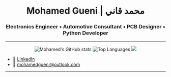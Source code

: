 <h1 align="center">Mohamed Gueni | محمد قاني</h1>
<h3 align="center">Electronics Engineer • Automotive Consultant • PCB Designer • Python Developer</h3>

---
<p align="center">
  <img src="https://github-readme-stats.vercel.app/api?username=gueni&show_icons=true&theme=Material" alt="Mohamed's GitHub stats" />
  <img src="https://github-readme-stats.vercel.app/api/top-langs/?username=gueni&layout=compact&theme=Material" alt="Top Languages" />
  <img src="https://github-profile-trophy.vercel.app/?username=gueni&theme=darkhub&column=3&margin-w=15&margin-h=15" />
</p>

</p>

- 💼 [LinkedIn](https://www.linkedin.com/in/mgueni/)
- 📧 mohamedgueni@outlook.com

---
